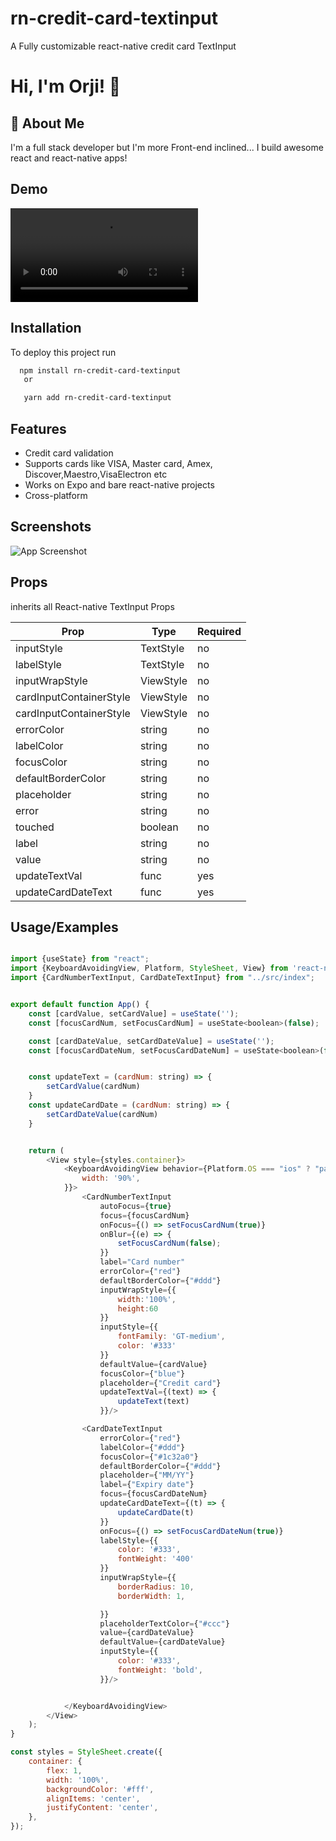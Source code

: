
# rn-credit-card-textinput

A Fully customizable react-native credit card TextInput


# Hi, I'm Orji! 👋


## 🚀 About Me
I'm a full stack developer but I'm more Front-end inclined...
I build awesome react and react-native apps!


## Demo

![Demo](https://video.twimg.com/ext_tw_video/1484521738771783685/pu/vid/320x690/JMn941zui3CljFWo.mp4?tag=12)


## Installation

To deploy this project run

```bash
  npm install rn-credit-card-textinput
   or

   yarn add rn-credit-card-textinput
```


## Features

- Credit card validation
- Supports cards like VISA, Master card, Amex, Discover,Maestro,VisaElectron etc
- Works on Expo and bare react-native projects
- Cross-platform


## Screenshots

![App Screenshot](https://github.com/orjiAce/rn-credit-card-textinput/blob/master/Webp.net-resizeimage.png)

## Props
inherits all React-native TextInput Props
<!-- TABLE_GENERATE_START -->

| Prop       | Type      | Required |
|------------|-----------|----------
| inputStyle | TextStyle | no       |
| labelStyle | TextStyle | no       |
| inputWrapStyle | ViewStyle | no       |
| cardInputContainerStyle | ViewStyle | no       |
| cardInputContainerStyle | ViewStyle | no       |
| errorColor | string    | no       |
| labelColor | string    | no       |
| focusColor | string    | no       |
| defaultBorderColor | string    | no       |
| placeholder | string    | no       |
| error | string    | no       |
| touched | boolean   | no       |
| label | string    | no       |
| value | string    | no       |
| updateTextVal | func      | yes      |
| updateCardDateText | func      | yes      |

<!-- TABLE_GENERATE_END -->
## Usage/Examples

```javascript

import {useState} from "react";
import {KeyboardAvoidingView, Platform, StyleSheet, View} from 'react-native';
import {CardNumberTextInput, CardDateTextInput} from "../src/index";


export default function App() {
    const [cardValue, setCardValue] = useState('');
    const [focusCardNum, setFocusCardNum] = useState<boolean>(false);

    const [cardDateValue, setCardDateValue] = useState('');
    const [focusCardDateNum, setFocusCardDateNum] = useState<boolean>(false);


    const updateText = (cardNum: string) => {
        setCardValue(cardNum)
    }
    const updateCardDate = (cardNum: string) => {
        setCardDateValue(cardNum)
    }


    return (
        <View style={styles.container}>
            <KeyboardAvoidingView behavior={Platform.OS === "ios" ? "padding" : "height"} style={{
                width: '90%',
            }}>
                <CardNumberTextInput
                    autoFocus={true}
                    focus={focusCardNum}
                    onFocus={() => setFocusCardNum(true)}
                    onBlur={(e) => {
                        setFocusCardNum(false);
                    }}
                    label="Card number"
                    errorColor={"red"}
                    defaultBorderColor={"#ddd"}
                    inputWrapStyle={{
                        width:'100%',
                        height:60
                    }}
                    inputStyle={{
                        fontFamily: 'GT-medium',
                        color: '#333'
                    }}
                    defaultValue={cardValue}
                    focusColor={"blue"}
                    placeholder={"Credit card"}
                    updateTextVal={(text) => {
                        updateText(text)
                    }}/>

                <CardDateTextInput
                    errorColor={"red"}
                    labelColor={"#ddd"}
                    focusColor={"#1c32a0"}
                    defaultBorderColor={"#ddd"}
                    placeholder={"MM/YY"}
                    label={"Expiry date"}
                    focus={focusCardDateNum}
                    updateCardDateText={(t) => {
                        updateCardDate(t)
                    }}
                    onFocus={() => setFocusCardDateNum(true)}
                    labelStyle={{
                        color: '#333',
                        fontWeight: '400'
                    }}
                    inputWrapStyle={{
                        borderRadius: 10,
                        borderWidth: 1,

                    }}
                    placeholderTextColor={"#ccc"}
                    value={cardDateValue}
                    defaultValue={cardDateValue}
                    inputStyle={{
                        color: '#333',
                        fontWeight: 'bold',
                    }}/>


            </KeyboardAvoidingView>
        </View>
    );
}

const styles = StyleSheet.create({
    container: {
        flex: 1,
        width: '100%',
        backgroundColor: '#fff',
        alignItems: 'center',
        justifyContent: 'center',
    },
});


```

